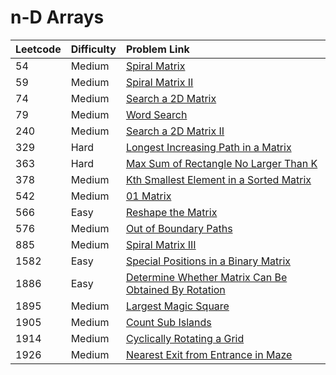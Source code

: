 # n-D Arrays



| Leetcode | Difficulty | Problem Link |
| :--- | :--- | :--- |
| 54 | Medium | [Spiral Matrix](../difficulty-based-problem-index/leetcode-medium/leetcode-54-spiral-matrix.md) |
| 59 | Medium | [Spiral Matrix II](../difficulty-based-problem-index/leetcode-medium/leetcode-59-spiral-matrix-ii.md) |
| 74 | Medium | [Search a 2D Matrix](../difficulty-based-problem-index/leetcode-medium/leetcode-74-search-a-2d-matrix.md) |
| 79 | Medium | [Word Search](../difficulty-based-problem-index/leetcode-medium/leetcode-79-word-search.md) |
| 240 | Medium | [Search a 2D Matrix II](../difficulty-based-problem-index/leetcode-medium/leetcode-240-search-a-2d-matrix-ii.md) |
| 329 | Hard | [Longest Increasing Path in a Matrix](../difficulty-based-problem-index/leetcode-hard/leetcode-329-longest-increasing-path-in-a-matrix.md) |
| 363 | Hard | [Max Sum of Rectangle No Larger Than K](../difficulty-based-problem-index/leetcode-hard/leetcode-363-max-sum-of-rectangle-no-larger-than-k.md) |
| 378 | Medium | [Kth Smallest Element in a Sorted Matrix](../difficulty-based-problem-index/leetcode-medium/leetcode-378-kth-smallest-element-in-a-sorted-matrix.md) |
| 542 | Medium | [01 Matrix](../difficulty-based-problem-index/leetcode-medium/leetcode-542-01-matrix.md) |
| 566 | Easy | [Reshape the Matrix](../difficulty-based-problem-index/leetcode-easy/leetcode-566-reshape-the-matrix.md) |
| 576 | Medium | [Out of Boundary Paths](../difficulty-based-problem-index/leetcode-medium/leetcode-576-out-of-boundary-paths.md) |
| 885 | Medium | [Spiral Matrix III](../difficulty-based-problem-index/leetcode-medium/leetcode-885-spiral-matrix-iii.md) |
| 1582 | Easy | [Special Positions in a Binary Matrix](../difficulty-based-problem-index/leetcode-easy/leetcode-1582-special-positions-in-a-binary-matrix.md) |
| 1886 | Easy | [Determine Whether Matrix Can Be Obtained By Rotation](../difficulty-based-problem-index/leetcode-easy/leetcode-1886-determine-whether-matrix-can-be-obtained-by-rotation.md) |
| 1895 | Medium | [Largest Magic Square](../difficulty-based-problem-index/leetcode-medium/leetcode-1895-largest-magic-square.md) |
| 1905 | Medium | [Count Sub Islands](../difficulty-based-problem-index/leetcode-medium/leetcode-1905-count-sub-islands.md) |
| 1914 | Medium | [Cyclically Rotating a Grid](../difficulty-based-problem-index/leetcode-medium/leetcode-1914-cyclically-rotating-a-grid.md) |
| 1926 | Medium | [Nearest Exit from Entrance in Maze](../difficulty-based-problem-index/leetcode-medium/leetcode-1926-nearest-exit-from-entrance-in-maze.md) |

